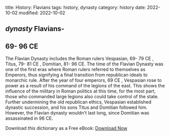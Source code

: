 title: History: Flavians
tags: history, dynasty
category: history
date: 2022-10-02
modified: 2022-10-02

## _dynasty_  Flavians-
  69-
96 CE
-
The Flavian Dynasty includes
the Roman rulers Vespasian,   69-
79 CE
, Titus,
  79-
81 CE
, Domitian,   81-
96 CE.  The time of the
Flavian Dynasty was one of the first eras where Roman rulers referred
to themselves as Emperors, thus signifying a final transition from
republican ideals to monarchic rule.  After the year of four emperors,
  69 CE
, Vespasian rose to power as a result of his command of
the legions of the east.   This shows the influence of the military in
Roman politics at this time, for the most part, those who commanded
large legions also could take control of the state.  Further
undermining the old republican ethics, Vespasian established dynastic
succession, and his sons Titus and Domitian followed him.  However,
the Flavian dynasty wouldn't last long, since Domitian was assassinated
in    96 CE.



Download *this* dictionary as a Free eBook: [Download Now]({static}static/CairnsHistoryDictionary.pdf)

